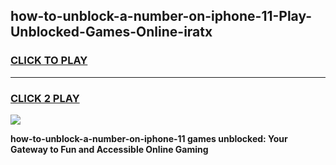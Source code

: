 
## how-to-unblock-a-number-on-iphone-11-Play-Unblocked-Games-Online-iratx
<h3>
<a href="https://premium76.site?title=how-to-unblock-a-number-on-iphone-11&ref=25A">CLICK TO PLAY</a></h3>
<hr>

<h3>
<a href="https://premium76.site?title=how-to-unblock-a-number-on-iphone-11&ref=25A">CLICK 2 PLAY</a>
  
</h3>

<a href="https://premium76.site?title=how-to-unblock-a-number-on-iphone-11&ref=25A"><img src="https://clearcache.store/games.png"></a>


**how-to-unblock-a-number-on-iphone-11 games unblocked: Your Gateway to Fun and Accessible Online Gaming**
